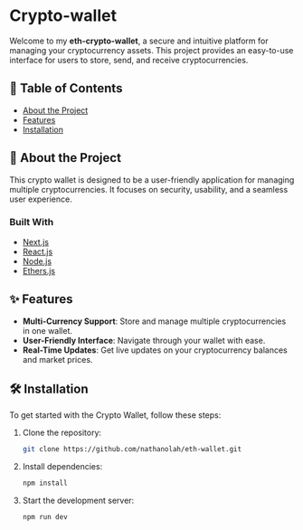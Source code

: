 # Crypto-wallet

Welcome to my **eth-crypto-wallet**, a secure and intuitive platform for managing your cryptocurrency assets. This project provides an easy-to-use interface for users to store, send, and receive cryptocurrencies.

## 📖 Table of Contents

- [About the Project](#about-the-project)
- [Features](#features)
- [Installation](#installation)

## 🌟 About the Project

This crypto wallet is designed to be a user-friendly application for managing multiple cryptocurrencies. It focuses on security, usability, and a seamless user experience.

### Built With

- [Next.js](https://nextjs.org/)
- [React.js](https://reactjs.org/)
- [Node.js](https://nodejs.org/)
- [Ethers.js](https://docs.ethers.org/v5/)

## ✨ Features

- **Multi-Currency Support**: Store and manage multiple cryptocurrencies in one wallet.
- **User-Friendly Interface**: Navigate through your wallet with ease.
- **Real-Time Updates**: Get live updates on your cryptocurrency balances and market prices.

## 🛠️ Installation

To get started with the Crypto Wallet, follow these steps:

1. Clone the repository:
   ```bash
   git clone https://github.com/nathanolah/eth-wallet.git
   ```

2. Install dependencies:
   ```bash
   npm install
   ```

3. Start the development server:
   ```bash
   npm run dev
   ```
